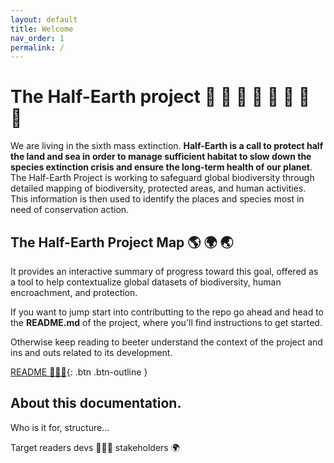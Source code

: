 ```yaml
---
layout: default
title: Welcome
nav_order: 1
permalink: /
---
```


# __The Half-Earth project__   🐡 🦎 🦉 🐍 🐋 🌲 🦧 🌵  
We are living in the sixth mass extinction. __Half-Earth is a call to protect half the land and sea in order to manage sufficient habitat to slow down the species extinction crisis and ensure the long-term health of our planet__. The Half-Earth Project is working to safeguard global biodiversity through detailed mapping of biodiversity, protected areas, and human activities. This information is then used to identify the places and species most in need of conservation action.


## __The Half-Earth Project Map__    🌎 🌍 🌏
It provides an interactive summary of progress toward this goal, offered as a tool to help contextualize global datasets of biodiversity, human encroachment, and protection. 

If you want to jump start into contributting to the repo go ahead and head to the __README.md__ of the project, where you'll find instructions to get started.  

Otherwise keep reading to beeter understand the context of the project and ins and outs related to its development.  

[README 👩🏽‍💻](https://github.com/Vizzuality/half-earth-v3/blob/master/README.md){: .btn .btn-outline } 

## About this documentation.
Who is it for, structure...

Target readers 
devs 👩🏽‍💻
stakeholders 🌍
